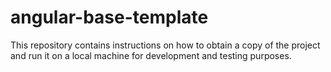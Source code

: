 # angular-base-template
This repository contains instructions on how to obtain a copy of the project and run it on a local machine for development and testing purposes.
